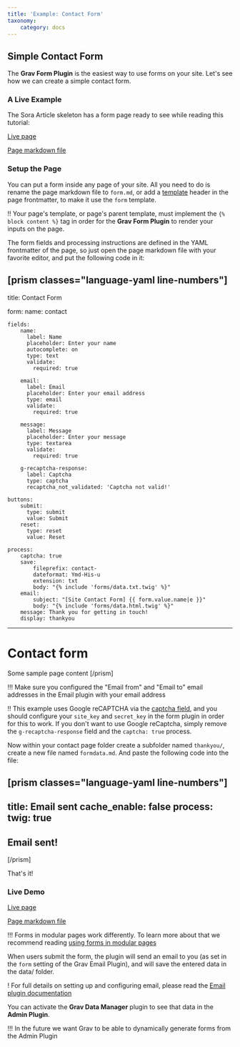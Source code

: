 ```yaml
---
title: 'Example: Contact Form'
taxonomy:
    category: docs
---
```


## Simple Contact Form

The **Grav Form Plugin** is the easiest way to use forms on your site. Let's see how we can create a simple contact form.


### A Live Example

The Sora Article skeleton has a form page ready to see while reading this tutorial:

[Live page](http://demo.getgrav.org/soraarticle-skeleton/contact)

[Page markdown file](https://raw.githubusercontent.com/getgrav/grav-skeleton-soraarticle-blog/develop/pages/03.contact/form.md)

### Setup the Page

You can put a form inside any page of your site. All you need to do is rename the page markdown file to `form.md`, or add a [template](../../../content/headers#template) header in the page frontmatter, to make it use the `form` template.

!! Your page's template, or page's parent template, must implement the `{% block content %}` tag in order for the **Grav Form Plugin** to render your inputs on the page.

The form fields and processing instructions are defined in the YAML frontmatter of the page, so just open the page markdown file with your favorite editor, and put the following code in it:

[prism classes="language-yaml line-numbers"]
---
title: Contact Form

form:
    name: contact

    fields:
        name:
          label: Name
          placeholder: Enter your name
          autocomplete: on
          type: text
          validate:
            required: true

        email:
          label: Email
          placeholder: Enter your email address
          type: email
          validate:
            required: true

        message:
          label: Message
          placeholder: Enter your message
          type: textarea
          validate:
            required: true

        g-recaptcha-response:
          label: Captcha
          type: captcha
          recaptcha_not_validated: 'Captcha not valid!'

    buttons:
        submit:
          type: submit
          value: Submit
        reset:
          type: reset
          value: Reset

    process:
        captcha: true
        save:
            fileprefix: contact-
            dateformat: Ymd-His-u
            extension: txt
            body: "{% include 'forms/data.txt.twig' %}"
        email:
            subject: "[Site Contact Form] {{ form.value.name|e }}"
            body: "{% include 'forms/data.html.twig' %}"
        message: Thank you for getting in touch!
        display: thankyou
---

# Contact form

Some sample page content
[/prism]

!!! Make sure you configured the "Email from" and "Email to" email addresses in the Email plugin with your email address

!! This example uses Google reCAPTCHA via the [captcha field](https://learn.getgrav.org/forms/forms/fields-available#captcha-field), and you should configure your `site_key` and `secret_key` in the form plugin in order for this to work.  If you don't want to use Google reCaptcha, simply remove the `g-recaptcha-response` field and the `captcha: true` process.

Now within your contact page folder create a subfolder named `thankyou/`, create a new file named `formdata.md`. And paste the following code into the file:

[prism classes="language-yaml line-numbers"]
---
title: Email sent
cache_enable: false
process:
    twig: true
---

## Email sent!
[/prism]

That's it!


### Live Demo

[Live page](http://demo.getgrav.org/soraarticle-skeleton/contact)

[Page markdown file](https://raw.githubusercontent.com/getgrav/grav-skeleton-soraarticle-blog/develop/pages/03.contact/form.md)

!!! Forms in modular pages work differently. To learn more about that we recommend reading [using forms in modular pages](https://learn.getgrav.org/forms/forms/how-to-forms-in-modular-pages)

When users submit the form, the plugin will send an email to you (as set in the `form` setting of the Grav Email Plugin), and will save the entered data in the data/ folder.

! For full details on setting up and configuring email, please read the [Email plugin documentation](https://github.com/getgrav/grav-plugin-email/blob/develop/README.md)

You can activate the **Grav Data Manager** plugin to see that data in the **Admin Plugin**.

!!! In the future we want Grav to be able to dynamically generate forms from the Admin Plugin
